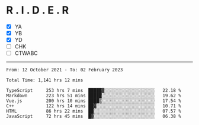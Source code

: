 # R . I . D . E . R

- [x] YA
- [x] YB
- [x] YD
- [ ] CHK
- [ ] CTWABC

---

<!--START_SECTION:waka-->

```text
From: 12 October 2021 - To: 02 February 2023

Total Time: 1,141 hrs 12 mins

TypeScript     253 hrs 7 mins  █████▓░░░░░░░░░░░░░░░░░░░   22.18 %
Markdown       223 hrs 51 mins █████░░░░░░░░░░░░░░░░░░░░   19.62 %
Vue.js         200 hrs 10 mins ████▒░░░░░░░░░░░░░░░░░░░░   17.54 %
C++            122 hrs 14 mins ██▓░░░░░░░░░░░░░░░░░░░░░░   10.71 %
HTML           86 hrs 22 mins  ██░░░░░░░░░░░░░░░░░░░░░░░   07.57 %
JavaScript     72 hrs 45 mins  █▓░░░░░░░░░░░░░░░░░░░░░░░   06.38 %
```

<!--END_SECTION:waka-->
